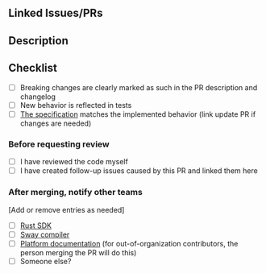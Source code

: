 ## Linked Issues/PRs
<!-- List of related issues/PRs -->

## Description
<!-- List of detailed changes -->

## Checklist
- [ ] Breaking changes are clearly marked as such in the PR description and changelog
- [ ] New behavior is reflected in tests
- [ ] [The specification](https://github.com/FuelLabs/fuel-specs/) matches the implemented behavior (link update PR if changes are needed)

### Before requesting review
- [ ] I have reviewed the code myself
- [ ] I have created follow-up issues caused by this PR and linked them here

### After merging, notify other teams

[Add or remove entries as needed]

- [ ] [Rust SDK](https://github.com/FuelLabs/fuels-rs/)
- [ ] [Sway compiler](https://github.com/FuelLabs/sway/)
- [ ] [Platform documentation](https://github.com/FuelLabs/devrel-requests/issues/new?assignees=&labels=new+request&projects=&template=NEW-REQUEST.yml&title=%5BRequest%5D%3A+) (for out-of-organization contributors, the person merging the PR will do this)
- [ ] Someone else?
